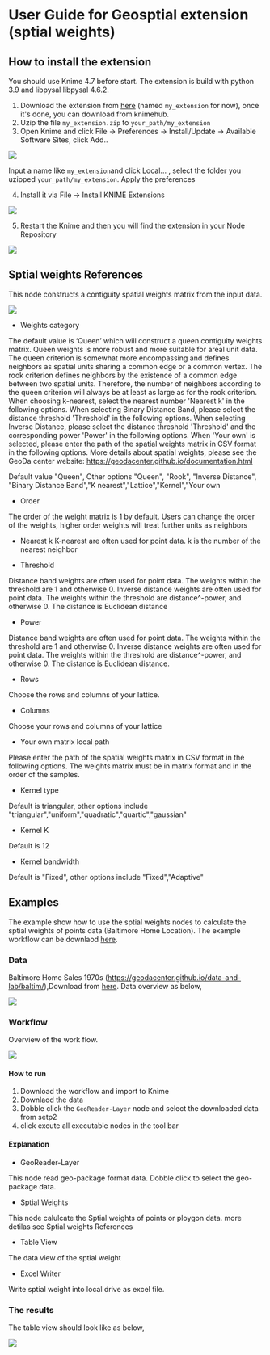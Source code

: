 # User Guide for Geosptial extension (sptial weights)



## How to install the extension

You should use Knime 4.7 before start. The extension is build with python 3.9 and libpysal libpysal 4.6.2.   

1. Download the extension from [here](https://drive.google.com/file/d/1SUcQVFK7klSMgdCDvOy5y0PVSOo2JMUE/view?usp=sharing)  (named `my_extension` for now), once it's done, you can download from knimehub.
2. Uzip the file `my_extension.zip` to `your_path/my_extension`
3. Open Knime and click File → Preferences → Install/Update → Available Software Sites, click Add..

![](./imgs/addsite.PNG)

Input a name like `my_extension`and click Local... , select the folder you uzipped `your_path/my_extension`. Apply the preferences

4. Install it via File → Install KNIME Extensions

![](./imgs/install.PNG)

5. Restart the Knime and then you will find the extension in your Node Repository


![](./imgs/nodes.PNG)


## Sptial weights References

This node constructs a contiguity spatial weights matrix from the input data. 


![](./imgs/configure.PNG)



- Weights category

The default value is ‘Queen’ which will construct a queen contiguity weights matrix. Queen weights is more robust and more suitable for areal unit data. The queen criterion is somewhat more encompassing and defines neighbors as spatial units sharing a common edge or a common vertex. The rook criterion defines neighbors by the existence of a common edge between two spatial units. Therefore, the number of neighbors according to the queen criterion will always be at least as large as for the rook criterion. When choosing k-nearest, select the nearest number 'Nearest k' in the following options. When selecting Binary Distance Band, please select the distance threshold 'Threshold' in the following options. When selecting Inverse Distance, please select the distance threshold 'Threshold' and the corresponding power 'Power' in the following options. When 'Your own' is selected, please enter the path of the spatial weights matrix in CSV format in the following options. More details about spatial weights, please see the GeoDa center website: https://geodacenter.github.io/documentation.html 

Default value "Queen", Other options "Queen", "Rook", "Inverse Distance", "Binary Distance Band","K nearest","Lattice","Kernel","Your own

- Order

The order of the weight matrix is 1 by default. Users can change the order of the weights, higher order weights will treat further units as neighbors



- Nearest k
K-nearest are often used for point data. k is the number of the nearest neighbor



- Threshold

Distance band weights are often used for point data. The weights within the threshold are 1 and otherwise 0. Inverse distance weights are often used for point data. The weights within the threshold are distance^-power, and otherwise 0. The distance is Euclidean distance

- Power

Distance band weights are often used for point data. The weights within the threshold are 1 and otherwise 0. Inverse distance weights are often used for point data. The weights within the threshold are distance^-power, and otherwise 0. The distance is Euclidean distance.


- Rows

Choose the rows and columns of your lattice.


- Columns

Choose your rows and columns of your lattice

- Your own matrix local path

Please enter the path of the spatial weights matrix in CSV format in the following options. The weights matrix must be in matrix format and in the order of the samples.


- Kernel type

Default is triangular, other options include "triangular","uniform","quadratic","quartic","gaussian"

- Kernel K

 Default is 12
 
- Kernel bandwidth

Default is "Fixed", other options include "Fixed","Adaptive"



## Examples

The example show how to use the sptial weights nodes to calculate the sptial weights of points data (Baltimore Home Location). The example workflow can be downlaod [here]().


### Data

Baltimore Home Sales 1970s (https://geodacenter.github.io/data-and-lab/baltim/),Download from [here](https://drive.google.com/file/d/1Fa7lK4HvxuF2QwCe9oo_vXv1n_uiHsvV/view?usp=sharing). Data overview as below,

![](./imgs/2022-09-07-17-01-51.png)


### Workflow

Overview of the work flow.


![](./imgs//2022-09-07-17-20-52.png)


#### How to run 

1. Download the workflow and import to Knime
2. Downlaod the data
3. Dobble click the `GeoReader-Layer` node and select the downloaded data from setp2
4. click excute all executable nodes in the tool bar

#### Explanation


- GeoReader-Layer

This node read geo-package format data. Dobble click to select the geo-package data.

- Sptial Weights

This node calulcate the Sptial weights of points or ploygon data. more detilas see Sptial weights References


- Table View

The data view of the sptial weight 


- Excel Writer

Write sptial weight into local drive as excel file.


### The results

The table view should look like as below,

![](./imgs/table.PNG)